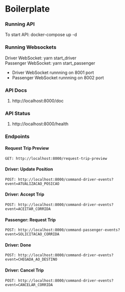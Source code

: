 # Boilerplate

  ### Running API
  To start API: docker-compose up -d
  
  ### Running Websockets
  Driver WebSocket: yarn start_driver  
  Passenger WebSocket: yarn start_passenger
  
  - Driver WebSocket runnning on 8001 port
  - Passenger WebSocket runnning on 8002 port
   
  ### API Docs
  1. http://localhost:8000/doc

  ### API Status
  1. http://localhost:8000/health  

  ### Endpoints
  
  #### Request Trip Preview
    GET: http://localhost:8000/request-trip-preview
    
  #### Driver: Update Position
    POST: http://localhost:8000/command-driver-events?event=ATUALIZACAO_POSICAO
    
  #### Driver: Accept Trip
    POST: http://localhost:8000/command-driver-events?event=ACEITAR_CORRIDA
    
  #### Passenger: Request Trip
    POST: http://localhost:8000/command-passenger-events?event=SOLICITACAO_CORRIDA
    
  #### Driver: Done
    POST: http://localhost:8000/command-driver-events?event=CHEGADA_AO_DESTINO
    
  #### Driver: Cancel Trip
    POST: http://localhost:8000/command-driver-events?event=CANCELAR_CORRIDA
    
  
    
  
  
